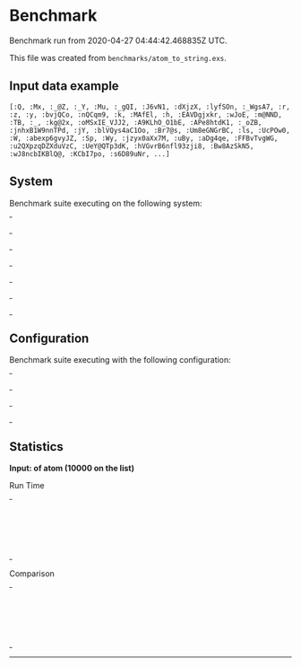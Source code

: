 # Benchmark

Benchmark run from 2020-04-27 04:44:42.468835Z UTC.

This file was created from `benchmarks/atom_to_string.exs`.

## Input data example

    [:Q, :Mx, :_@Z, :_Y, :Mu, :_gQI, :J6vN1, :dXjzX, :lyfSOn, :_WgsA7, :r, :z, :y, :bvjQCo, :nQCqm9, :k, :MAfEl, :h, :EAVDgjxkr, :wJoE, :m@NND, :TB, :_, :kg@2x, :oMSxIE_VJJ2, :A9KLhO_O1bE, :APe8htdK1, :_oZB, :jnhxB1W9nnTPd, :jY, :blVQys4aC1Oo, :Br7@s, :Um8eGNGrBC, :ls, :UcPOw0, :W, :abexp6gvyJZ, :Sp, :Wy, :jzyx0aXx7M, :uBy, :aDg4qe, :FFBvTvgWG, :u2QXpzqDZXduVzC, :UeY@QTp3dK, :hVGvrB6nfl93zji8, :Bw8AzSkN5, :wJ8ncbIKBlQ@, :KCbI7po, :s6D89uNr, ...]

## System

Benchmark suite executing on the following system:

<table style="width: 1%">
  <tr>
    <th style="width: 1%; white-space: nowrap">Operating System</th>
    <td>macOS</td>
  </tr><tr>
    <th style="white-space: nowrap">CPU Information</th>
    <td style="white-space: nowrap">Intel(R) Core(TM) i5-9600K CPU @ 3.70GHz</td>
  </tr><tr>
    <th style="white-space: nowrap">Number of Available Cores</th>
    <td style="white-space: nowrap">6</td>
  </tr><tr>
    <th style="white-space: nowrap">Available Memory</th>
    <td style="white-space: nowrap">32 GB</td>
  </tr><tr>
    <th style="white-space: nowrap">Elixir Version</th>
    <td style="white-space: nowrap">1.9.4</td>
  </tr><tr>
    <th style="white-space: nowrap">Erlang Version</th>
    <td style="white-space: nowrap">22.3.2</td>
  </tr>
</table>

## Configuration

Benchmark suite executing with the following configuration:

<table style="width: 1%">
  <tr>
    <th style="width: 1%">:time</th>
    <td style="white-space: nowrap">5 s</td>
  </tr><tr>
    <th>:parallel</th>
    <td style="white-space: nowrap">1</td>
  </tr><tr>
    <th>:warmup</th>
    <td style="white-space: nowrap">2 s</td>
  </tr>
</table>

## Statistics


__Input: of atom (10000 on the list)__

Run Time
<table style="width: 1%">
  <tr>
    <th>Name</th>
    <th style="text-align: right">IPS</th>
    <th style="text-align: right">Average</th>
    <th style="text-align: right">Devitation</th>
    <th style="text-align: right">Median</th>
    <th style="text-align: right">99th&nbsp;%</th>
  </tr>
  <tr>
    <td style="white-space: nowrap">`Atom.to_string/1`</td>
    <td style="white-space: nowrap; text-align: right">3.64 K</td>
    <td style="white-space: nowrap; text-align: right">274.60 μs</td>
    <td style="white-space: nowrap; text-align: right">±10.78%</td>
    <td style="white-space: nowrap; text-align: right">262 μs</td>
    <td style="white-space: nowrap; text-align: right">376 μs</td>
  </tr>
  <tr>
    <td style="white-space: nowrap">`Kernel.to_string/1`</td>
    <td style="white-space: nowrap; text-align: right">1.76 K</td>
    <td style="white-space: nowrap; text-align: right">567.61 μs</td>
    <td style="white-space: nowrap; text-align: right">±5.36%</td>
    <td style="white-space: nowrap; text-align: right">560 μs</td>
    <td style="white-space: nowrap; text-align: right">718.03 μs</td>
  </tr>
  <tr>
    <td style="white-space: nowrap">concatenate inside a string</td>
    <td style="white-space: nowrap; text-align: right">1.36 K</td>
    <td style="white-space: nowrap; text-align: right">734.26 μs</td>
    <td style="white-space: nowrap; text-align: right">±5.45%</td>
    <td style="white-space: nowrap; text-align: right">725 μs</td>
    <td style="white-space: nowrap; text-align: right">915 μs</td>
  </tr>
</table>
Comparison
<table style="width: 1%">
  <tr>
    <th>Name</th>
    <th style="text-align: right">IPS</th>
    <th style="text-align: right">Slower</th>
  <tr>
    <td style="white-space: nowrap">`Atom.to_string/1`</td>
    <td style="white-space: nowrap;text-align: right">3.64 K</td>
    <td>&nbsp;</td>
  </tr>
  <tr>
    <td style="white-space: nowrap">`Kernel.to_string/1`</td>
    <td style="white-space: nowrap; text-align: right">1.76 K</td>
    <td style="white-space: nowrap; text-align: right">2.07x</td>
  </tr>
  <tr>
    <td style="white-space: nowrap">concatenate inside a string</td>
    <td style="white-space: nowrap; text-align: right">1.36 K</td>
    <td style="white-space: nowrap; text-align: right">2.67x</td>
  </tr>
</table>
<hr/>

